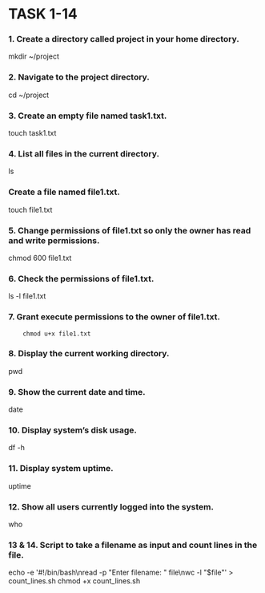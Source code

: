 # TASK 1-14
### 1. Create a directory called project in your home directory.
mkdir ~/project

### 2. Navigate to the project directory.
cd ~/project

### 3. Create an empty file named task1.txt.
touch task1.txt

### 4. List all files in the current directory.
ls

### Create a file named file1.txt.
touch file1.txt

### 5. Change permissions of file1.txt so only the owner has read and write permissions.
chmod 600 file1.txt

### 6. Check the permissions of file1.txt.
ls -l file1.txt

### 7. Grant execute permissions to the owner of file1.txt.
        chmod u+x file1.txt

### 8. Display the current working directory.
pwd

### 9. Show the current date and time.
date

### 10. Display system’s disk usage.
df -h

### 11. Display system uptime.
uptime

### 12. Show all users currently logged into the system.
who

### 13 & 14. Script to take a filename as input and count lines in the file.
echo -e '#!/bin/bash\nread -p "Enter filename: " file\nwc -l "$file"' > count_lines.sh
chmod +x count_lines.sh

